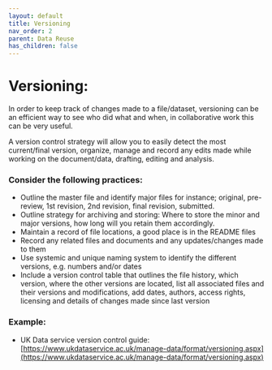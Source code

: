 ```yaml
---
layout: default
title: Versioning
nav_order: 2
parent: Data Reuse
has_children: false
---
```

# Versioning:
In order to keep track of changes made to a file/dataset, versioning can be an efficient way to see who did what and when, in collaborative work this can be very useful. 

A version control strategy will allow you to easily detect the most current/final version,  organize, manage and record any edits made while working on the document/data, drafting, editing and analysis. 

### Consider the following practices:
- Outline the master file and identify major files for instance; original, pre-review, 1st revision, 2nd revision, final revision, submitted. 
- Outline strategy for archiving and storing: Where to store the minor and major versions, how long will you retain them accordingly. 
- Maintain a record of file locations, a good place is in the README files
- Record any related files and documents and any updates/changes made to them
- Use systemic and unique naming system to identify the different versions, e.g. numbers and/or dates 
- Include a version control table that outlines the file history, which version, where the other versions are located, list all associated files and their versions and modifications, add dates, authors, access rights, licensing and details of changes made since last version

### Example:
- UK Data service version control guide: [https://www.ukdataservice.ac.uk/manage-data/format/versioning.aspx](https://www.ukdataservice.ac.uk/manage-data/format/versioning.aspx)

